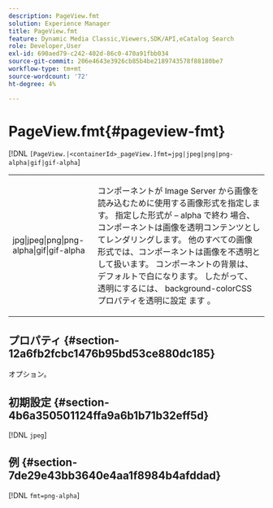 ```yaml
---
description: PageView.fmt
solution: Experience Manager
title: PageView.fmt
feature: Dynamic Media Classic,Viewers,SDK/API,eCatalog Search
role: Developer,User
exl-id: 690aed79-c242-402d-86c0-470a91fbb034
source-git-commit: 206e4643e3926cb85b4be2189743578f88180be7
workflow-type: tm+mt
source-wordcount: '72'
ht-degree: 4%

---
```


# PageView.fmt{#pageview-fmt}

[!DNL `[PageView.|<containerId>_pageView.]fmt=jpg|jpeg|png|png-alpha|gif|gif-alpha`]

<table id="table_8629FDB399124A57B8026E46687D0BC2"> 
 <tbody> 
  <tr> 
   <td colname="col1"> <p> <span class="codeph"> jpg|jpeg|png|png-alpha|gif|gif-alpha</span> </p> </td> 
   <td colname="col2"> <p> コンポーネントが Image Server から画像を読み込むために使用する画像形式を指定します。 指定した形式が – alpha<span class="codeph"> で終わ </span> 場合、コンポーネントは画像を透明コンテンツとしてレンダリングします。 他のすべての画像形式では、コンポーネントは画像を不透明として扱います。 コンポーネントの背景は、デフォルトで白になります。 したがって、透明にするには、<span class="codeph"> background-color</span>CSS プロパティを透明に設定 <span class="codeph"> ます </span>。 </p> </td> 
  </tr> 
 </tbody> 
</table>

## プロパティ {#section-12a6fb2fcbc1476b95bd53ce880dc185}

オプション。

## 初期設定 {#section-4b6a350501124ffa9a6b1b71b32eff5d}

[!DNL `jpeg`]

## 例 {#section-7de29e43bb3640e4aa1f8984b4afddad}

[!DNL `fmt=png-alpha`]
